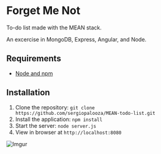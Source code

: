 # Forget Me Not
To-do list made with the MEAN stack.

An excercise in MongoDB, Express, Angular, and Node.

## Requirements

- [Node and npm](http://nodejs.org)

## Installation

1. Clone the repository: `git clone https://github.com/sergiopalooza/MEAN-todo-list.git`
2. Install the application: `npm install`
3. Start the server: `node server.js`
4. View in browser at `http://localhost:8080`

![Imgur](http://i.imgur.com/jV8v6rE.png?1)